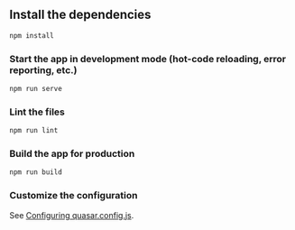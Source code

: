 ## Install the dependencies
```bash
npm install
```

### Start the app in development mode (hot-code reloading, error reporting, etc.)
```bash
npm run serve
```

### Lint the files
```bash
npm run lint
```


### Build the app for production
```bash
npm run build
```

### Customize the configuration
See [Configuring quasar.config.js](https://v2.quasar.dev/quasar-cli-vite/quasar-config-js).
